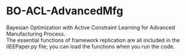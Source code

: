 # BO-ACL-AdvancedMfg
Bayesian Optimization with Active Constraint Learning for Advanced Manufacturing Process.\
The essential functions of framework replication are all included in the IIEEPaper.py file; you can load the functions when you run the code. 
